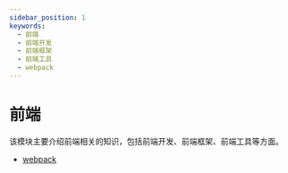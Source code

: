 ```yaml
---
sidebar_position: 1
keywords:
  - 前端
  - 前端开发
  - 前端框架
  - 前端工具
  - webpack
---
```


# 前端

该模块主要介绍前端相关的知识，包括前端开发、前端框架、前端工具等方面。

- [webpack](/docs/front-end/webpack)
